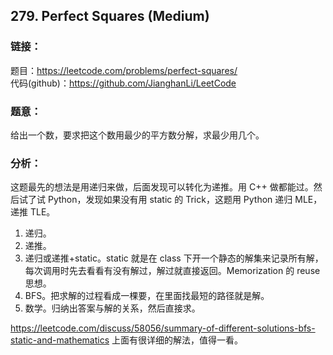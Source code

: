 ## 279. Perfect Squares (Medium)

### **链接**：
题目：https://leetcode.com/problems/perfect-squares/  
代码(github)：https://github.com/JianghanLi/LeetCode

### **题意**：
给出一个数，要求把这个数用最少的平方数分解，求最少用几个。

### **分析**：

这题最先的想法是用递归来做，后面发现可以转化为递推。用 C++ 做都能过。然后试了试 Python，发现如果没有用 static 的 Trick，这题用 Python 递归 MLE，递推 TLE。  

1. 递归。
2. 递推。
3. 递归或递推+static。static 就是在 class 下开一个静态的解集来记录所有解，每次调用时先去看看有没有解过，解过就直接返回。Memorization 的 reuse 思想。
4. BFS。把求解的过程看成一棵要，在里面找最短的路径就是解。
5. 数学。归纳出答案与解的关系，然后直接求。  

https://leetcode.com/discuss/58056/summary-of-different-solutions-bfs-static-and-mathematics 上面有很详细的解法，值得一看。
